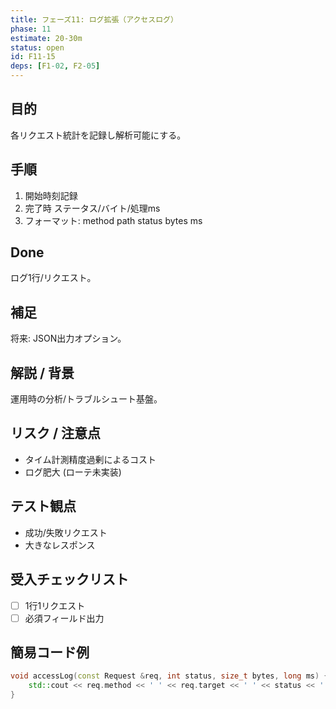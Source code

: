 ```yaml
---
title: フェーズ11: ログ拡張（アクセスログ）
phase: 11
estimate: 20-30m
status: open
id: F11-15
deps: [F1-02, F2-05]
---
```


## 目的
各リクエスト統計を記録し解析可能にする。

## 手順
1. 開始時刻記録
2. 完了時 ステータス/バイト/処理ms
3. フォーマット: method path status bytes ms

## Done
ログ1行/リクエスト。

## 補足
将来: JSON出力オプション。

## 解説 / 背景
運用時の分析/トラブルシュート基盤。

## リスク / 注意点
- タイム計測精度過剰によるコスト
- ログ肥大 (ローテ未実装)

## テスト観点
- 成功/失敗リクエスト
- 大きなレスポンス

## 受入チェックリスト
- [ ] 1行1リクエスト
- [ ] 必須フィールド出力

## 簡易コード例
```cpp
void accessLog(const Request &req, int status, size_t bytes, long ms) {
	std::cout << req.method << ' ' << req.target << ' ' << status << ' ' << bytes << ' ' << ms << "ms" << std::endl;
}
```

